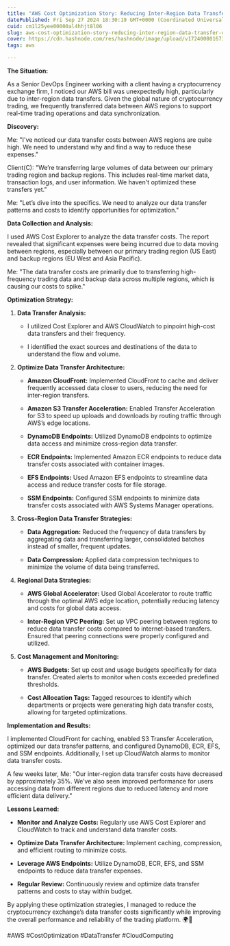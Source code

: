 ```yaml
---
title: "AWS Cost Optimization Story: Reducing Inter-Region Data Transfer Costs"
datePublished: Fri Sep 27 2024 18:30:19 GMT+0000 (Coordinated Universal Time)
cuid: cm1l25yee00000al4hhjt8l06
slug: aws-cost-optimization-story-reducing-inter-region-data-transfer-costs
cover: https://cdn.hashnode.com/res/hashnode/image/upload/v1724008016733/f93402b1-766a-4300-9671-b7d0634dfd66.png
tags: aws

---
```


**The Situation:**

As a Senior DevOps Engineer working with a client having a cryptocurrency exchange firm, I noticed our AWS bill was unexpectedly high, particularly due to inter-region data transfers. Given the global nature of cryptocurrency trading, we frequently transferred data between AWS regions to support real-time trading operations and data synchronization.

**Discovery:**

Me: "I've noticed our data transfer costs between AWS regions are quite high. We need to understand why and find a way to reduce these expenses."

Client(C): "We’re transferring large volumes of data between our primary trading region and backup regions. This includes real-time market data, transaction logs, and user information. We haven't optimized these transfers yet."

Me: "Let’s dive into the specifics. We need to analyze our data transfer patterns and costs to identify opportunities for optimization."

**Data Collection and Analysis:**

I used AWS Cost Explorer to analyze the data transfer costs. The report revealed that significant expenses were being incurred due to data moving between regions, especially between our primary trading region (US East) and backup regions (EU West and Asia Pacific).

Me: "The data transfer costs are primarily due to transferring high-frequency trading data and backup data across multiple regions, which is causing our costs to spike."

**Optimization Strategy:**

1. **Data Transfer Analysis:**
    
    * I utilized Cost Explorer and AWS CloudWatch to pinpoint high-cost data transfers and their frequency.
        
    * I identified the exact sources and destinations of the data to understand the flow and volume.
        
2. **Optimize Data Transfer Architecture:**
    
    * **Amazon CloudFront:** Implemented CloudFront to cache and deliver frequently accessed data closer to users, reducing the need for inter-region transfers.
        
    * **Amazon S3 Transfer Acceleration:** Enabled Transfer Acceleration for S3 to speed up uploads and downloads by routing traffic through AWS’s edge locations.
        
    * **DynamoDB Endpoints:** Utilized DynamoDB endpoints to optimize data access and minimize cross-region data transfer.
        
    * **ECR Endpoints:** Implemented Amazon ECR endpoints to reduce data transfer costs associated with container images.
        
    * **EFS Endpoints:** Used Amazon EFS endpoints to streamline data access and reduce transfer costs for file storage.
        
    * **SSM Endpoints:** Configured SSM endpoints to minimize data transfer costs associated with AWS Systems Manager operations.
        
3. **Cross-Region Data Transfer Strategies:**
    
    * **Data Aggregation:** Reduced the frequency of data transfers by aggregating data and transferring larger, consolidated batches instead of smaller, frequent updates.
        
    * **Data Compression:** Applied data compression techniques to minimize the volume of data being transferred.
        
4. **Regional Data Strategies:**
    
    * **AWS Global Accelerator:** Used Global Accelerator to route traffic through the optimal AWS edge location, potentially reducing latency and costs for global data access.
        
    * **Inter-Region VPC Peering:** Set up VPC peering between regions to reduce data transfer costs compared to internet-based transfers. Ensured that peering connections were properly configured and utilized.
        
5. **Cost Management and Monitoring:**
    
    * **AWS Budgets:** Set up cost and usage budgets specifically for data transfer. Created alerts to monitor when costs exceeded predefined thresholds.
        
    * **Cost Allocation Tags:** Tagged resources to identify which departments or projects were generating high data transfer costs, allowing for targeted optimizations.
        

**Implementation and Results:**

I implemented CloudFront for caching, enabled S3 Transfer Acceleration, optimized our data transfer patterns, and configured DynamoDB, ECR, EFS, and SSM endpoints. Additionally, I set up CloudWatch alarms to monitor data transfer costs.

A few weeks later, Me: "Our inter-region data transfer costs have decreased by approximately 35%. We’ve also seen improved performance for users accessing data from different regions due to reduced latency and more efficient data delivery."

**Lessons Learned:**

* **Monitor and Analyze Costs:** Regularly use AWS Cost Explorer and CloudWatch to track and understand data transfer costs.
    
* **Optimize Data Transfer Architecture:** Implement caching, compression, and efficient routing to minimize costs.
    
* **Leverage AWS Endpoints:** Utilize DynamoDB, ECR, EFS, and SSM endpoints to reduce data transfer expenses.
    
* **Regular Review:** Continuously review and optimize data transfer patterns and costs to stay within budget.
    

By applying these optimization strategies, I managed to reduce the cryptocurrency exchange’s data transfer costs significantly while improving the overall performance and reliability of the trading platform. 🌍💸  
  
#AWS #CostOptimization #DataTransfer #CloudComputing